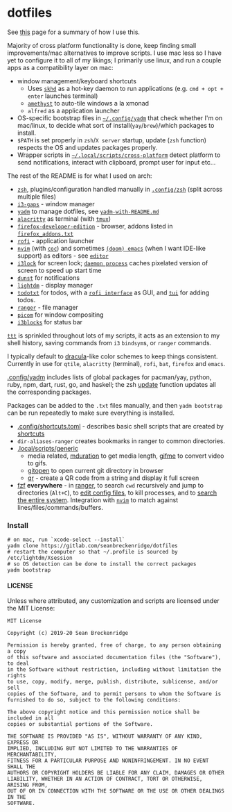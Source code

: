 # dotfiles

See [this](https://exobrain.sean.fish/tools/) page for a summary of how I use this.

Majority of cross platform functionality is done, keep finding small improvements/mac alternatives to improve scripts. I use mac less so I have yet to configure it to all of my likings; I primarily use linux, and run a couple apps as a compatibility layer on mac:

* window management/keyboard shortcuts
  * Uses [`skhd`](https://github.com/koekeishiya/skhd) as a hot-key daemon to run applications (e.g. `cmd + opt + enter` launches terminal)
  * [`amethyst`](https://github.com/ianyh/Amethyst) to auto-tile windows a la xmonad
  * `alfred` as a application launcher
* OS-specific bootstrap files in [`~/.config/yadm`](.config/yadm) that check whether I'm on mac/linux, to decide what sort of install(`yay`/`brew`)/which packages to install.
* `$PATH` is set properly in `zsh`/`X server` startup, update (`zsh` function) respects the OS and updates packages properly.
* Wrapper scripts in [`~/.local/scripts/cross-platform`](.local/scripts/cross-platform) detect platform to send notifications, interact with clipboard, prompt user for input etc...

The rest of the README is for what I used on arch:

- [`zsh`](http://zsh.sourceforge.net/), plugins/configuration handled manually in [`.config/zsh`](.config/zsh) (split across multiple files)
- [`i3-gaps`](https://github.com/Airblader/i3) - window manager
- [`yadm`](https://yadm.io) to manage dotfiles, see [`yadm-with-README.md`](.config/yadm/yadm-with-README.md)
- [`alacritty`](https://github.com/alacritty/alacritty) as terminal (with [`tmux`](https://github.com/tmux/tmux))
- [`firefox-developer-edition`](https://www.archlinux.org/packages/community/x86_64/firefox-developer-edition/) - browser, addons listed in [`firefox_addons.txt`](./.local/share/firefox_addons.txt)
- [`rofi`](https://github.com/davatorium/rofi) - application launcher
- [`nvim`](https://neovim.io/) (with [`coc`](https://github.com/neoclide/coc.nvim)) and sometimes [`(doom) emacs`](https://github.com/hlissner/doom-emacs) (when I want IDE-like support) as editors - see [`editor`](.local/scripts/cross-platform/editor)
- [`i3lock`](https://i3wm.org/i3lock/) for screen lock; [`daemon process`](.local/scripts/cross-platform/lock-screen) caches pixelated version of screen to speed up start time
- [`dunst`](https://dunst-project.org/) for notifications
- [`lightdm`](https://wiki.archlinux.org/index.php/LightDM) - display manager
- [`todotxt`](http://todotxt.org/) for todos, with a [`rofi interface`](.local/scripts/bin/todo_prompt) as GUI, and [`tui`](https://github.com/seanbreckenridge/full_todotxt) for adding todos.
- [`ranger`](https://github.com/ranger/ranger) - file manager
- [`picom`](https://github.com/yshui/picom) for window compositing
- [`i3blocks`](https://github.com/vivien/i3blocks) for status bar

[`ttt`](https://github.com/seanbreckenridge/ttt/) is sprinkled throughout lots of my scripts, it acts as an extension to my shell history, saving commands from `i3` `bindsym`s, or `ranger` commands.

I typically default to [dracula](https://draculatheme.com/)-like color schemes to keep things consistent. Currently in use for `qtile`, `alacritty` (terminal), `rofi`, `bat`, `firefox` and `emacs`.

[.config/yadm](.config/yadm) includes lists of global packages for pacman/yay, python, ruby, npm, dart, rust, go, and haskell; the zsh [update](.config/zsh/functions/update) function updates all the corresponding packages.

Packages can be added to the `.txt` files manually, and then `yadm bootstrap` can be run repeatedly to make sure everything is installed.

- [.config/shortcuts.toml](.config/shortcuts.toml) - describes basic shell scripts that are created by [shortcuts](https://github.com/seanbreckenridge/shortcuts)
- `dir-aliases-ranger` creates bookmarks in ranger to common directories.
- [.local/scripts/generic](.local/scripts/generic)
    - media related, [mduration](.local/scripts/generic/mduration) to get media length, [gifme](.local/scripts/generic/gifme) to convert video to gifs.
    - [gitopen](.local/scripts/generic/gitopen) to open current git directory in browser
    - [qr](.local/scripts/generic/qr) - create a QR code from a string and display it full screen
- [fzf](https://github.com/junegunn/fzf) **everywhere** - in [ranger](https://gitlab.com/seanbreckenridge/dotfiles/-/blob/master/.config/ranger/commands.py), to search `cwd` recursively and jump to directories (`Alt+C`), to [edit config files](https://gitlab.com/seanbreckenridge/dotfiles/-/blob/c072c474d0ec497761f484d0b11ec555ef397062/.config/shortcuts.toml#L7-15), to kill processes, and to [search the entire system](https://gitlab.com/seanbreckenridge/dotfiles/-/blob/master/.config/zsh/functions/flocate). Integration with [`nvim`](.config/nvim/init.vim) to match against lines/files/commands/buffers.

### Install

    # on mac, run `xcode-select --install`
    yadm clone https://gitlab.com/seanbreckenridge/dotfiles
    # restart the computer so that ~/.profile is sourced by /etc/lightdm/Xsession
    # so OS detection can be done to install the correct packages
    yadm bootstrap

#### LICENSE

Unless where attributed, any customization and scripts are licensed under the MIT License:

```
MIT License

Copyright (c) 2019-20 Sean Breckenridge

Permission is hereby granted, free of charge, to any person obtaining a copy
of this software and associated documentation files (the "Software"), to deal
in the Software without restriction, including without limitation the rights
to use, copy, modify, merge, publish, distribute, sublicense, and/or sell
copies of the Software, and to permit persons to whom the Software is
furnished to do so, subject to the following conditions:

The above copyright notice and this permission notice shall be included in all
copies or substantial portions of the Software.

THE SOFTWARE IS PROVIDED "AS IS", WITHOUT WARRANTY OF ANY KIND, EXPRESS OR
IMPLIED, INCLUDING BUT NOT LIMITED TO THE WARRANTIES OF MERCHANTABILITY,
FITNESS FOR A PARTICULAR PURPOSE AND NONINFRINGEMENT. IN NO EVENT SHALL THE
AUTHORS OR COPYRIGHT HOLDERS BE LIABLE FOR ANY CLAIM, DAMAGES OR OTHER
LIABILITY, WHETHER IN AN ACTION OF CONTRACT, TORT OR OTHERWISE, ARISING FROM,
OUT OF OR IN CONNECTION WITH THE SOFTWARE OR THE USE OR OTHER DEALINGS IN THE
SOFTWARE.
```
